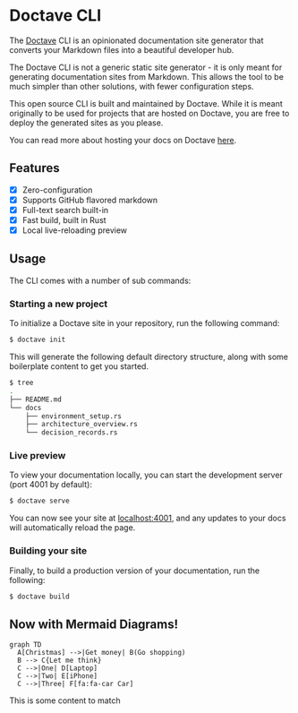 Doctave CLI
===========

The [Doctave](https://www.doctave.com) CLI is an opinionated documentation site generator that
converts your Markdown files into a beautiful developer hub.

The Doctave CLI is not a generic static site generator - it is only meant for generating
documentation sites from Markdown. This allows the tool to be much simpler than other solutions,
with fewer configuration steps.

This open source CLI is built and maintained by Doctave. While it is meant originally to be used for
projects that are hosted on Doctave, you are free to deploy the generated sites as you please.

You can read more about hosting your docs on Doctave [here](https://www.doctave.com).

## Features
- [x] Zero-configuration
- [x] Supports GitHub flavored markdown
- [x] Full-text search built-in
- [x] Fast build, built in Rust
- [x] Local live-reloading preview

## Usage

The CLI comes with a number of sub commands:

### Starting a new project 

To initialize a Doctave site in your repository, run the following command:

```bash
$ doctave init
```

This will generate the following default directory structure, along with some boilerplate content
to get you started.

```bash
$ tree
.
├── README.md
└── docs
    ├── environment_setup.rs
    ├── architecture_overview.rs
    └── decision_records.rs
```

### Live preview

To view your documentation locally, you can start the development server (port 4001 by default):

```bash
$ doctave serve
```

You can now see your site at [localhost:4001](), and any updates to your docs will automatically reload the page.

### Building your site

Finally, to build a production version of your documentation, run the following:

```bash
$ doctave build
```

## Now with Mermaid Diagrams!

```mermaid
graph TD
  A[Christmas] -->|Get money| B(Go shopping)
  B --> C{Let me think}
  C -->|One| D[Laptop]
  C -->|Two| E[iPhone]
  C -->|Three| F[fa:fa-car Car]
```

This is some content to match
